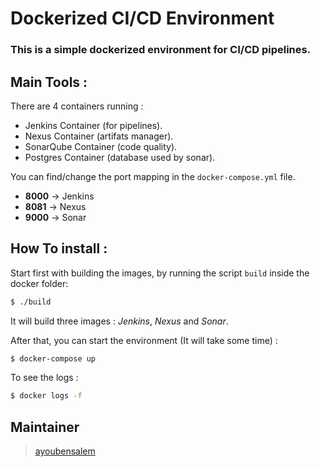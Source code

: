 # Dockerized CI/CD Environment

### This is a simple dockerized environment for CI/CD pipelines.



## Main Tools :

There are 4 containers running :

  - Jenkins Container (for pipelines).
  - Nexus Container (artifats manager).
  - SonarQube Container (code quality).
  - Postgres Container (database used by sonar).

You can find/change the port mapping in the `docker-compose.yml` file.
  - **8000** -> Jenkins
  - **8081** -> Nexus
  - **9000** -> Sonar

## How To install :

Start first with building the images, by running the script `build` inside the docker folder:

```bash
$ ./build
```

It will build three images : *Jenkins*, *Nexus* and  *Sonar*.

After that, you can start the environment (It will take some time) :

```bash
$ docker-compose up
```

To see the logs :

```bash
$ docker logs -f
```

## Maintainer

> [ayoubensalem](https://www.github.com/ayoubensalem)
